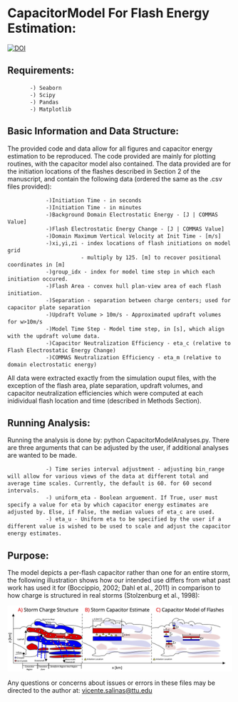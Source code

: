 # CapacitorModel For Flash Energy Estimation:
[![DOI](https://zenodo.org/badge/268525435.svg)](https://zenodo.org/badge/latestdoi/268525435)

Requirements:
-------------
           -) Seaborn
           -) Scipy
           -) Pandas
           -) Matplotlib


Basic Information and Data Structure:
-------------------------------------
The provided code and data allow for all figures and capacitor energy estimation to be reproduced. The code provided are mainly for plotting routines, with the capacitor model also contained. The data provided are for the initiation locations of the flashes described in Section 2 of the manuscript, and contain the following data (ordered the same as the .csv files provided):

                -)Initiation Time - in seconds
                -)Initiation Time - in minutes
                -)Background Domain Electrostatic Energy - [J | COMMAS Value]
                -)Flash Electrostatic Energy Change - [J | COMMAS Value]
                -)Domain Maximum Vertical Velocity at Init Time - [m/s]
                -)xi,yi,zi - index locations of flash initiations on model grid
                           - multiply by 125. [m] to recover positional coordinates in [m]
                -)group_idx - index for model time step in which each initiation occured.
                -)Flash Area - convex hull plan-view area of each flash initiation.
                -)Separation - separation between charge centers; used for capacitor plate separation 
                -)Updraft Volume > 10m/s - Approximated updraft volumes for w>10m/s
                -)Model Time Step - Model time step, in [s], which align with the updraft volume data.
                -)Capacitor Neutralization Efficiency - eta_c (relative to Flash Electrostatic Energy Change)
                -)COMMAS Neutralization Efficiency - eta_m (relative to domain electrostatic energy)


All data were extracted exactly from the simulation ouput files, with the exception of the flash area, plate separation, updraft volumes, and capacitor neutralization efficiencies which were computed at each inidividual flash location and time (described in Methods Section).

Running Analysis:
-------------------------------------
Running the analysis is done by: python CapacitorModelAnalyses.py. There are three arguments that can be adjusted by the user, if additional analyses are wanted to be made.

                -) Time series interval adjustment - adjusting bin_range will allow for various views of the data at different total and    average time scales. Currently, the default is 60. for 60 second intervals.
                -) uniform_eta - Boolean arguement. If True, user must specify a value for eta by which capacitor energy estimates are adjusted by. Else, if False, the median values of eta_c are used.
                -) eta_u - Uniform eta to be specified by the user if a different value is wished to be used to scale and adjust the capacitor energy estimates. 

Purpose:
-----
The model depicts a per-flash capacitor rather than one for an entire storm, the following illustration shows how our intended use differs from what past work has used it for (Boccippio, 2002; Dahl et al., 2011) in comparison to how charge is structured in real storms (Stolzenburg et al., 1998):

![illustration](Figures/capacitor_concept.jpg)
    
Any questions or concerns about issues or errors in these files may be directed to the author at: vicente.salinas@ttu.edu


